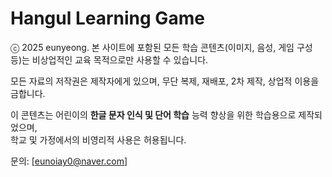 # Hangul Learning Game

ⓒ 2025 eunyeong. 본 사이트에 포함된 모든 학습 콘텐츠(이미지, 음성, 게임 구성 등)는 비상업적인 교육 목적으로만 사용할 수 있습니다.

모든 자료의 저작권은 제작자에게 있으며, 무단 복제, 재배포, 2차 제작, 상업적 이용을 금합니다.

이 콘텐츠는 어린이의 **한글 문자 인식 및 단어 학습** 능력 향상을 위한 학습용으로 제작되었으며,  
학교 및 가정에서의 비영리적 사용은 허용됩니다.

문의: [eunoiay0@naver.com]